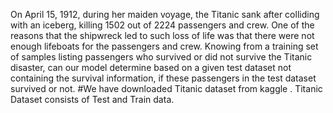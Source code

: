 On April 15, 1912, during her maiden voyage, the Titanic sank after colliding with an iceberg, killing 1502 out of 2224 passengers and crew.
One of the reasons that the shipwreck led to such loss of life was that there were not enough lifeboats for the passengers and crew.
Knowing from a training set of samples listing passengers who survived or did not survive the Titanic disaster, can our model determine based on a given test dataset not containing the survival information, if these passengers in the test dataset survived or not.
#We have downloaded Titanic dataset from kaggle . Titanic Dataset consists of Test and Train data.
